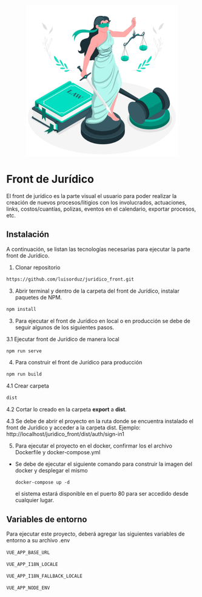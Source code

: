 <p align="center"><a href="ospedale.com.co" target="_blank"><img src="src/assets/images/login/juridico-4.jpg" width="400"></a></p>

# Front de Jurídico

El front de jurídico es la parte visual el usuario para poder realizar la creación de nuevos procesos/litigios con los involucrados, actuaciones, links, costos/cuantías, polizas, eventos en el calendario, exportar procesos, etc.


## Instalación

A continuación, se listan las tecnologías necesarias para ejecutar la parte front de Jurídico.

1. Clonar repositorio
```bash
https://github.com/luisorduz/juridico_front.git
```
3. Abrir terminal y dentro de la carpeta del front de Jurídico, instalar paquetes de NPM.
```bash
npm install
```
3. Para ejecutar el front de Jurídico en local o en producción se debe de seguir algunos de los siguientes pasos.

3.1 Ejecutar front de Jurídico de manera local
```bash
npm run serve
```
4. Para construir el front de Jurídico para producción
```bash
npm run build
```
4.1 Crear carpeta
```bash
dist
```
4.2 Cortar lo creado en la carpeta **export** a **dist**.

4.3 Se debe de abrir el proyecto en la ruta donde se encuentra instalado el front de Jurídico y acceder a la carpeta dist. Ejemplo: http://localhost/juridico_front/dist/auth/sign-in1

5. Para ejecutar el proyecto en el docker, confirmar los el archivo Dockerfile y docker-compose.yml
- Se debe de ejecutar el siguiente comando para construir la imagen del docker y desplegar el mismo
    ```
    docker-compose up -d
    ```
    el sistema estará disponible en el puerto 80 para ser accedido desde cualquier lugar.



## Variables de entorno

Para ejecutar este proyecto, deberá agregar las siguientes variables de entorno a su archivo .env

`VUE_APP_BASE_URL`

`VUE_APP_I18N_LOCALE`

`VUE_APP_I18N_FALLBACK_LOCALE`

`VUE_APP_NODE_ENV`

